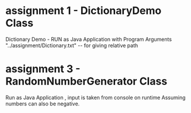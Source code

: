 # assignment 1 - DictionaryDemo Class
Dictionary Demo - RUN as Java Application with Program Arguments
 "../assignment/Dictionary.txt" -- for giving relative path

# assignment 3 - RandomNumberGenerator Class
Run as Java Application ,  input is taken from console on runtime
Assuming numbers can also be negative.
